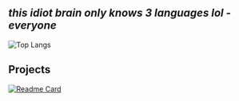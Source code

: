 ##  *this idiot brain only knows 3 languages lol - everyone*
![Top Langs](https://github-readme-stats.vercel.app/api/top-langs/?username=Shurayukii&theme=midnight-purple)

##  Projects
[![Readme Card](https://github-readme-stats.vercel.app/api/pin?username=Shurayukii&repo=Simplicity&theme=midnight-purple)](https://github.com/Shurayukii/Simplicity)

